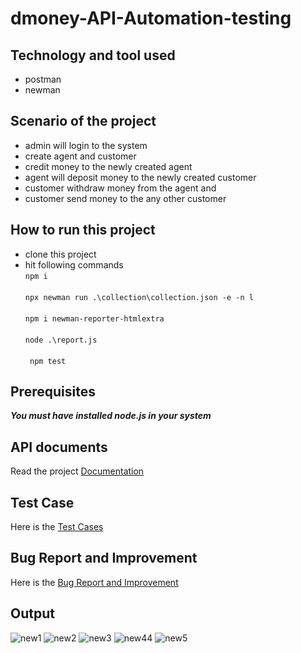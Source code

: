 # dmoney-API-Automation-testing

## Technology and tool used
- postman
- newman

## Scenario of the project
- admin will login to the system
- create agent and customer
- credit money to the newly created agent
- agent will deposit money to the newly created customer
- customer withdraw money from the agent and
- customer send money to the any other customer

## How to run this project
- clone this project
- hit following commands
<br>``` npm i ```</br>
<br>``` npx newman run .\collection\collection.json -e -n l ```</br>
<br>``` npm i newman-reporter-htmlextra ```</br>
<br>``` node .\report.js ```</br>
<br>``` npm test```</br>

## Prerequisites
***You must have installed node.js in your system***

## API documents
Read the project [Documentation](https://documenter.getpostman.com/view/18235608/2s83zfQ5Th)

## Test Case
Here is the [Test Cases](https://docs.google.com/spreadsheets/d/1p-MzMDAhXj2_Hsfh_h7wuOjP3a-840Ib/edit#gid=1022604288)

## Bug Report and Improvement
Here is the [Bug Report and Improvement](https://docs.google.com/spreadsheets/d/1PPkBYRpivz0oAQrQuNd9sw9wdgNblgtXKrNh-j3y6ps/edit#gid=0) 

## Output
![new1](https://user-images.githubusercontent.com/93023509/192944380-ea07a6a9-a898-4bd2-b9f6-378c5321af9c.PNG)
![new2](https://user-images.githubusercontent.com/93023509/192944397-c9c9110b-21be-4313-9fda-c6ebbabe578d.PNG)
![new3](https://user-images.githubusercontent.com/93023509/192944419-9396bb69-0c33-4b44-8d86-828cb8cb85f3.PNG)
![new44](https://user-images.githubusercontent.com/93023509/192944455-a0c0fbbb-9726-4336-b1e8-af2581dbd84b.PNG)
![new5](https://user-images.githubusercontent.com/93023509/192944479-af365412-1715-4071-9fbd-ac36a8609d18.PNG)




